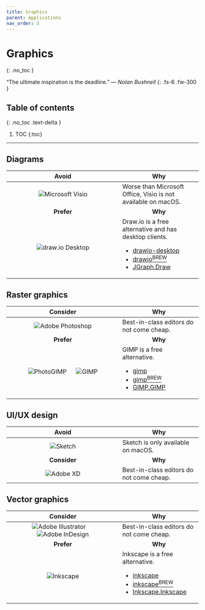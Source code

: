 ```yaml
---
title: Graphics
parent: Applications
nav_order: 3
---
```


# Graphics
{: .no_toc }

&#8220;The ultimate inspiration is the deadline.&#8221; &mdash; *Nolan Bushnell*
{: .fs-6 .fw-300 }

## Table of contents
{: .no_toc .text-delta }

1. TOC
{:toc}

---

## Diagrams

<div class="code-example" markdown="1">
  <table>
    <thead>
      <tr>
        <th style="text-align: center; width: 280px;">Avoid</th>
        <th style="text-align: center;">Why</th>
      </tr>
    </thead>
    <tbody>
      <tr>
        <td style="text-align: center;">
          <img
            alt="Microsoft Visio"
            title="Microsoft Visio"
            src="../../../images/apps/graphics/microsoft_visio.svg"/>
        </td>
        <td style="text-align: left;">
          Worse than Microsoft Office, Visio is not available on macOS.
        </td>
      </tr>
      <tr>
        <td style="text-align: center;"><b>Prefer</b></td>
        <td style="text-align: center;"><b>Why</b></td>
      </tr>
      <tr>
        <td style="text-align: center;">
          <img
            alt="draw.io Desktop"
            title="draw.io Desktop"
            src="../../../images/apps/graphics/drawio_desktop.svg"/>
        </td>
        <td style="text-align: left;">
          Draw.io is a free alternative and has desktop clients.
          <ul>
            <li>
              <a
                class="label label-blue"
                href="https://archlinux.org/packages/extra/any/drawio-desktop">
                drawio-desktop
              </a>
            </li>
            <li>
              <a
                class="label label-purple"
                href="https://formulae.brew.sh/cask/drawio">
                drawio<sup>BREW</sup>
              </a>
            </li>
            <li>
              <a
                class="label label-red"
                href="https://winget.run/pkg/JGraph/Draw">
                JGraph.Draw
              </a>
            </li>
          </ul>
        </td>
      </tr>
    </tbody>
  </table>
</div>

## Raster graphics

<div class="code-example" markdown="1">
  <table>
    <thead>
      <tr>
        <th style="text-align: center; width: 280px;">Consider</th>
        <th style="text-align: center;">Why</th>
      </tr>
    </thead>
    <tbody>
      <tr>
        <td style="text-align: center;">
          <img
            alt="Adobe Photoshop"
            title="Adobe Photoshop"
            src="../../../images/apps/graphics/adobe_photoshop.svg"/>
        </td>
        <td style="text-align: left;">
          Best-in-class editors do not come cheap.
        </td>
      </tr>
      <tr>
        <td style="text-align: center;"><b>Prefer</b></td>
        <td style="text-align: center;"><b>Why</b></td>
      </tr>
      <tr>
        <td style="text-align: center;">
          <img
            alt="PhotoGIMP"
            title="PhotoGIMP"
            src="../../../images/apps/graphics/photogimp.png"/>
          &emsp;
          <img
            alt="GIMP"
            title="GIMP"
            src="../../../images/apps/graphics/gimp.svg"/>
        </td>
        <td style="text-align: left;">
          GIMP is a free alternative.
          <ul>
            <li>
              <a
                class="label label-blue"
                href="https://archlinux.org/packages/extra/x86_64/gimp">
                gimp
              </a>
            </li>
            <li>
              <a
                class="label label-purple"
                href="https://formulae.brew.sh/cask/gimp">
                gimp<sup>BREW</sup>
              </a>
            </li>
            <li>
              <a
                class="label label-red"
                href="https://winget.run/pkg/GIMP/GIMP">
                GIMP.GIMP
              </a>
            </li>
          </ul>
        </td>
      </tr>
    </tbody>
  </table>
</div>

## UI/UX design

<div class="code-example" markdown="1">
  <table>
    <thead>
      <tr>
        <th style="text-align: center; width: 280px;">Avoid</th>
        <th style="text-align: center;">Why</th>
      </tr>
    </thead>
    <tbody>
      <tr>
        <td style="text-align: center;">
          <img
            alt="Sketch"
            title="Sketch"
            src="../../../images/apps/graphics/sketch.svg"/>
        </td>
        <td style="text-align: left;">
          Sketch is only available on macOS.
        </td>
      </tr>
      <tr>
        <td style="text-align: center;"><b>Consider</b></td>
        <td style="text-align: center;"><b>Why</b></td>
      </tr>
      <tr>
        <td style="text-align: center;">
          <img
            alt="Adobe XD"
            title="Adobe XD"
            src="../../../images/apps/graphics/adobe_xd.svg"/>
        </td>
        <td style="text-align: left;">
          Best-in-class editors do not come cheap.
        </td>
      </tr>
    </tbody>
  </table>
</div>

## Vector graphics

<div class="code-example" markdown="1">
  <table>
    <thead>
      <tr>
        <th style="text-align: center; width: 280px;">Consider</th>
        <th style="text-align: center;">Why</th>
      </tr>
    </thead>
    <tbody>
      <tr>
        <td style="text-align: center;">
          <img
            alt="Adobe Illustrator"
            title="Adobe Illustrator"
            src="../../../images/apps/graphics/adobe_illustrator.svg"/>
          &emsp;
          <img
            alt="Adobe InDesign"
            title="Adobe InDesign"
            src="../../../images/apps/graphics/adobe_indesign.svg"/>
        </td>
        <td style="text-align: left;">
          Best-in-class editors do not come cheap.
        </td>
      </tr>
      <tr>
        <td style="text-align: center;"><b>Prefer</b></td>
        <td style="text-align: center;"><b>Why</b></td>
      </tr>
      <tr>
        <td style="text-align: center;">
          <img
            alt="Inkscape"
            title="Inkscape"
            src="../../../images/apps/graphics/inkscape.svg"/>
        </td>
        <td style="text-align: left;">
          Inkscape is a free alternative.
          <ul>
            <li>
              <a
                class="label label-blue"
                href="https://archlinux.org/packages/extra/x86_64/inkscape">
                inkscape
              </a>
            </li>
            <li>
              <a
                class="label label-purple"
                href="https://formulae.brew.sh/cask/inkscape">
                inkscape<sup>BREW</sup>
              </a>
            </li>
            <li>
              <a
                class="label label-red"
                href="https://winget.run/pkg/Inkscape/Inkscape">
                Inkscape.Inkscape
              </a>
            </li>
          </ul>
        </td>
      </tr>
    </tbody>
  </table>
</div>
